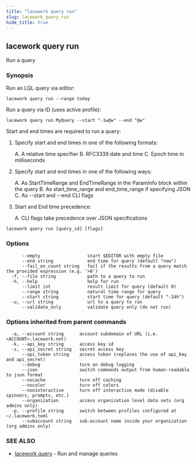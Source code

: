 ```yaml
---
title: "lacework query run"
slug: lacework_query_run
hide_title: true
---
```


## lacework query run

Run a query

### Synopsis

Run an LQL query via editor:

    lacework query run --range today

Run a query via ID (uses active profile):

    lacework query run MyQuery --start "-1w@w" --end "@w"

Start and end times are required to run a query:

1.  Specify start and end times in one of the following formats:

    A. A relative time specifier
    B. RFC3339 date and time
    C. Epoch time in milliseconds

2. Specify start and end times in one of the following ways:

    A. As StartTimeRange and EndTimeRange in the ParamInfo block within the query
    B. As start_time_range and end_time_range if specifying JSON
    C. As --start and --end CLI flags

3. Start and End time precedence:

    A. CLI flags take precedence over JSON specifications

```
lacework query run [query_id] [flags]
```

### Options

```
      --empty                  start $EDITOR with empty file
      --end string             end time for query (default "now")
      --fail_on_count string   fail if the results from a query match the provided expression (e.g. '>0')
  -f, --file string            path to a query to run
  -h, --help                   help for run
      --limit int              result limit for query (default 0)
      --range string           natural time range for query
      --start string           start time for query (default "-24h")
  -u, --url string             url to a query to run
      --validate_only          validate query only (do not run)
```

### Options inherited from parent commands

```
  -a, --account string      account subdomain of URL (i.e. <ACCOUNT>.lacework.net)
  -k, --api_key string      access key id
  -s, --api_secret string   secret access key
      --api_token string    access token (replaces the use of api_key and api_secret)
      --debug               turn on debug logging
      --json                switch commands output from human-readable to json format
      --nocache             turn off caching
      --nocolor             turn off colors
      --noninteractive      turn off interactive mode (disable spinners, prompts, etc.)
      --organization        access organization level data sets (org admins only)
  -p, --profile string      switch between profiles configured at ~/.lacework.toml
      --subaccount string   sub-account name inside your organization (org admins only)
```

### SEE ALSO

* [lacework query](lacework_query.md)	 - Run and manage queries

